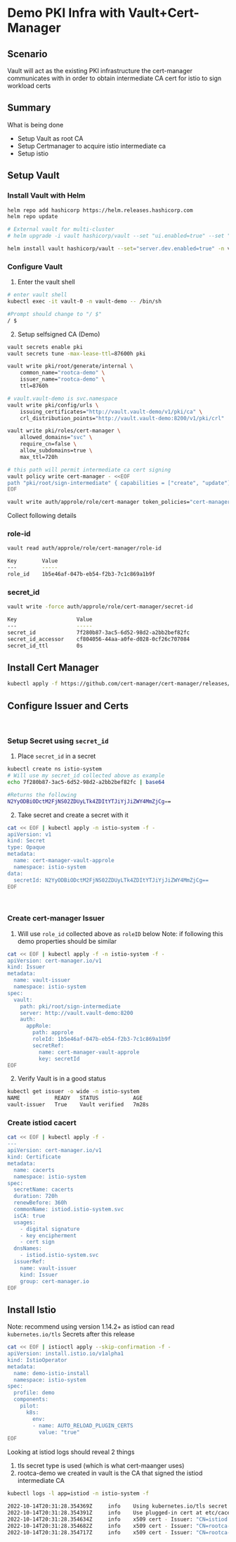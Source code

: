 # Demo PKI Infra with Vault+Cert-Manager

## Scenario

Vault will act as the existing PKI infrastructure the cert-manager communicates with in order to obtain intermediate CA cert for istio to sign workload certs

## Summary

What is being done

- Setup Vault as root CA
- Setup Certmanager to acquire istio intermediate ca
- Setup istio 

## Setup Vault

### Install Vault with Helm

```bash
helm repo add hashicorp https://helm.releases.hashicorp.com
helm repo update

# External vault for multi-cluster
# helm upgrade -i vault hashicorp/vault --set "ui.enabled=true" --set "ui.serviceType=LoadBalancer" --set "server.service.type=LoadBalancer"  --set="server.dev.enabled=true"

helm install vault hashicorp/vault --set="server.dev.enabled=true" -n vault-demo --create-namespace
```

### Configure Vault
1. Enter the vault shell
```bash 
# enter vault shell
kubectl exec -it vault-0 -n vault-demo -- /bin/sh

#Prompt should change to "/ $" 
/ $ 
```

2. Setup selfsigned CA (Demo)
```bash vault
vault secrets enable pki
vault secrets tune -max-lease-ttl=87600h pki

vault write pki/root/generate/internal \
    common_name="rootca-demo" \
    issuer_name="rootca-demo" \
    ttl=8760h

# vault.vault-demo is svc.namespace
vault write pki/config/urls \
    issuing_certificates="http://vault.vault-demo/v1/pki/ca" \
    crl_distribution_points="http://vault.vault-demo:8200/v1/pki/crl"

vault write pki/roles/cert-manager \
    allowed_domains="svc" \
    require_cn=false \
    allow_subdomains=true \
    max_ttl=720h

# this path will permit intermediate ca cert signing
vault policy write cert-manager - <<EOF
path "pki/root/sign-intermediate" { capabilities = ["create", "update"] }
EOF

vault write auth/approle/role/cert-manager token_policies="cert-manager" token_ttl=1h token_max_ttl=2h
```

Collect following details

### role-id
```bash
vault read auth/approle/role/cert-manager/role-id

Key        Value
---        -----
role_id    1b5e46af-047b-eb54-f2b3-7c1c869a1b9f
```
### secret_id

```bash
vault write -force auth/approle/role/cert-manager/secret-id

Key                   Value
---                   -----
secret_id             7f280b87-3ac5-6d52-98d2-a2bb2bef82fc
secret_id_accessor    cf804056-44aa-a0fe-d028-0cf26c707084
secret_id_ttl         0s
```

## Install Cert Manager

```bash
kubectl apply -f https://github.com/cert-manager/cert-manager/releases/download/v1.9.1/cert-manager.yaml
```

## Configure Issuer and Certs
<br>

### Setup Secret using `secret_id`

1. Place `secret_id` in a secret
```bash
kubectl create ns istio-system
# Will use my secret_id collected above as example
echo 7f280b87-3ac5-6d52-98d2-a2bb2bef82fc | base64 

#Returns the following
N2YyODBiODctM2FjNS02ZDUyLTk4ZDItYTJiYjJiZWY4MmZjCg==
```
2. Take secret and create a secret with it
```bash
cat << EOF | kubectl apply -n istio-system -f -
apiVersion: v1
kind: Secret
type: Opaque
metadata:
  name: cert-manager-vault-approle
  namespace: istio-system
data:
  secretId: N2YyODBiODctM2FjNS02ZDUyLTk4ZDItYTJiYjJiZWY4MmZjCg==
EOF
```
<br>

### Create cert-manager Issuer

1. Will use `role_id` collected above as `roleID` below
Note: if following this demo properties should be similar
```bash
cat << EOF | kubectl apply -f -n istio-system -f -
apiVersion: cert-manager.io/v1
kind: Issuer
metadata:
  name: vault-issuer
  namespace: istio-system
spec:
  vault:
    path: pki/root/sign-intermediate
    server: http://vault.vault-demo:8200
    auth:
      appRole:
        path: approle
        roleId: 1b5e46af-047b-eb54-f2b3-7c1c869a1b9f
        secretRef:
          name: cert-manager-vault-approle
          key: secretId
EOF
```

2. Verify Vault is in a good status

```bash 
kubectl get issuer -o wide -n istio-system
NAME           READY   STATUS           AGE
vault-issuer   True    Vault verified   7m28s
```

### Create istiod cacert

```bash
cat << EOF | kubectl apply -f -
---
apiVersion: cert-manager.io/v1
kind: Certificate
metadata:
  name: cacerts
  namespace: istio-system
spec:
  secretName: cacerts
  duration: 720h 
  renewBefore: 360h
  commonName: istiod.istio-system.svc
  isCA: true
  usages:
    - digital signature
    - key encipherment
    - cert sign
  dnsNames:
    - istiod.istio-system.svc
  issuerRef:
    name: vault-issuer
    kind: Issuer
    group: cert-manager.io
EOF
```

## Install Istio

Note: recommend using version 1.14.2+ as istiod can read `kubernetes.io/tls` Secrets after this release

```bash
cat << EOF | istioctl apply --skip-confirmation -f -
apiVersion: install.istio.io/v1alpha1
kind: IstioOperator
metadata:
  name: demo-istio-install
  namespace: istio-system
spec:
  profile: demo
  components:
    pilot:
      k8s:
        env:
        - name: AUTO_RELOAD_PLUGIN_CERTS
          value: "true"
EOF
```

Looking at istiod logs should reveal 2 things
1. tls secret type is used (which is what cert-maanger uses)
2. rootca-demo we created in vault is the CA that signed the istiod intermediate CA
```bash
kubectl logs -l app=istiod -n istio-system -f

2022-10-14T20:31:28.354369Z     info    Using kubernetes.io/tls secret type for signing ca files
2022-10-14T20:31:28.354391Z     info    Use plugged-in cert at etc/cacerts/tls.key
2022-10-14T20:31:28.354634Z     info    x509 cert - Issuer: "CN=istiod.istio-system.svc", Subject: "", SN: 352b46ad9241a50c1eae296a895d84ac, NotBefore: "2022-10-14T20:29:28Z", NotAfter: "2032-10-11T20:31:28Z"
2022-10-14T20:31:28.354682Z     info    x509 cert - Issuer: "CN=rootca-demo", Subject: "CN=istiod.istio-system.svc", SN: 4fac40d5a1e2f88a8aae6e075474e349adf2f4dc, NotBefore: "2022-10-14T20:17:42Z", NotAfter: "2022-11-13T20:18:12Z"
2022-10-14T20:31:28.354717Z     info    x509 cert - Issuer: "CN=rootca-demo", Subject: "CN=rootca-demo", SN: 6c6f85ac4cf3727b0e0429b3ade92c1be0c523cf, NotBefore: "2022-10-14T19:56:53Z", NotAfter: "2023-10-14T19:57:23Z"
```